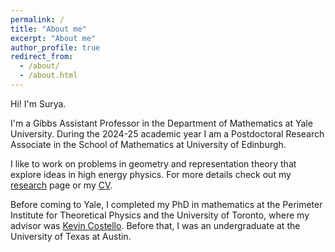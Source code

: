 ```yaml
---
permalink: /
title: "About me"
excerpt: "About me"
author_profile: true
redirect_from: 
  - /about/
  - /about.html
---
```


Hi! I'm Surya. 

I'm a Gibbs Assistant Professor in the Department of Mathematics at Yale University. During the 2024-25 academic year I am a Postdoctoral Research Associate in the School of Mathematics at University of Edinburgh.

I like to work on problems in geometry and representation theory that explore ideas in high energy physics. For more details check out my [research](https://sraghavendran.github.io/research/) page or my [CV](https://sraghavendran.github.io/files/CV/cv.pdf).

Before coming to Yale, I completed my PhD in mathematics at the Perimeter Institute for Theoretical Physics and the University of Toronto, where my advisor was [Kevin Costello](https://www.perimeterinstitute.ca/people/kevin-costello). Before that, I was an undergraduate at the University of Texas at Austin. 


